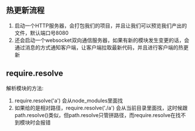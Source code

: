 ## 热更新流程
1. 启动一个HTTP服务器，会打包我们的项目，并且让我们可以预览我们产出的文件，默认端口号8080
2. 还会启动一个websocket双向通信服务器，如果有新的模块发生变更的话，会通过消息的方式通知客户端，让客户端拉取最新代码，并且进行客户端的热更新

## require.resolve
解析模块的方法:
1. require.resolve('a') 会从node_modules里面找
2. 如果给的是相对路径，require.resolve('./a') 会从当前目录里面找，这时候跟path.resolve()类似，但path.resolve只管拼路径，而require.resolve在找不到模块时会报错